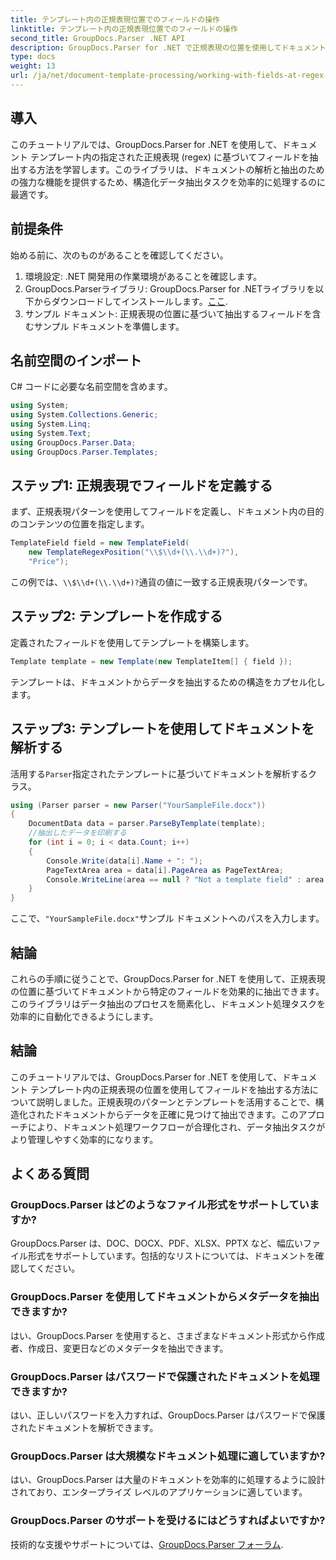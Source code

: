 ```yaml
---
title: テンプレート内の正規表現位置でのフィールドの操作
linktitle: テンプレート内の正規表現位置でのフィールドの操作
second_title: GroupDocs.Parser .NET API
description: GroupDocs.Parser for .NET で正規表現の位置を使用してドキュメント テンプレートからデータを抽出する方法を学習します。データ抽出タスクを効率的に自動化します。
type: docs
weight: 13
url: /ja/net/document-template-processing/working-with-fields-at-regex-positions-in-templates/
---
```

## 導入
このチュートリアルでは、GroupDocs.Parser for .NET を使用して、ドキュメント テンプレート内の指定された正規表現 (regex) に基づいてフィールドを抽出する方法を学習します。このライブラリは、ドキュメントの解析と抽出のための強力な機能を提供するため、構造化データ抽出タスクを効率的に処理するのに最適です。
## 前提条件
始める前に、次のものがあることを確認してください。
1. 環境設定: .NET 開発用の作業環境があることを確認します。
2.  GroupDocs.Parserライブラリ: GroupDocs.Parser for .NETライブラリを以下からダウンロードしてインストールします。[ここ](https://releases.groupdocs.com/parser/net/).
3. サンプル ドキュメント: 正規表現の位置に基づいて抽出するフィールドを含むサンプル ドキュメントを準備します。

## 名前空間のインポート
C# コードに必要な名前空間を含めます。
```csharp
using System;
using System.Collections.Generic;
using System.Linq;
using System.Text;
using GroupDocs.Parser.Data;
using GroupDocs.Parser.Templates;
```
## ステップ1: 正規表現でフィールドを定義する
まず、正規表現パターンを使用してフィールドを定義し、ドキュメント内の目的のコンテンツの位置を指定します。
```csharp
TemplateField field = new TemplateField(
    new TemplateRegexPosition("\\$\\d+(\\.\\d+)?"),
    "Price");
```
この例では、`\\$\\d+(\\.\\d+)?`通貨の値に一致する正規表現パターンです。
## ステップ2: テンプレートを作成する
定義されたフィールドを使用してテンプレートを構築します。
```csharp
Template template = new Template(new TemplateItem[] { field });
```
テンプレートは、ドキュメントからデータを抽出するための構造をカプセル化します。
## ステップ3: テンプレートを使用してドキュメントを解析する
活用する`Parser`指定されたテンプレートに基づいてドキュメントを解析するクラス。
```csharp
using (Parser parser = new Parser("YourSampleFile.docx"))
{
    DocumentData data = parser.ParseByTemplate(template);
    //抽出したデータを印刷する
    for (int i = 0; i < data.Count; i++)
    {
        Console.Write(data[i].Name + ": ");
        PageTextArea area = data[i].PageArea as PageTextArea;
        Console.WriteLine(area == null ? "Not a template field" : area.Text);
    }
}
```
ここで、`"YourSampleFile.docx"`サンプル ドキュメントへのパスを入力します。

## 結論
これらの手順に従うことで、GroupDocs.Parser for .NET を使用して、正規表現の位置に基づいてドキュメントから特定のフィールドを効果的に抽出できます。このライブラリはデータ抽出のプロセスを簡素化し、ドキュメント処理タスクを効率的に自動化できるようにします。

## 結論
このチュートリアルでは、GroupDocs.Parser for .NET を使用して、ドキュメント テンプレート内の正規表現の位置を使用してフィールドを抽出する方法について説明しました。正規表現のパターンとテンプレートを活用することで、構造化されたドキュメントからデータを正確に見つけて抽出できます。このアプローチにより、ドキュメント処理ワークフローが合理化され、データ抽出タスクがより管理しやすく効率的になります。

## よくある質問
### GroupDocs.Parser はどのようなファイル形式をサポートしていますか?
GroupDocs.Parser は、DOC、DOCX、PDF、XLSX、PPTX など、幅広いファイル形式をサポートしています。包括的なリストについては、ドキュメントを確認してください。
### GroupDocs.Parser を使用してドキュメントからメタデータを抽出できますか?
はい、GroupDocs.Parser を使用すると、さまざまなドキュメント形式から作成者、作成日、変更日などのメタデータを抽出できます。
### GroupDocs.Parser はパスワードで保護されたドキュメントを処理できますか?
はい、正しいパスワードを入力すれば、GroupDocs.Parser はパスワードで保護されたドキュメントを解析できます。
### GroupDocs.Parser は大規模なドキュメント処理に適していますか?
はい、GroupDocs.Parser は大量のドキュメントを効率的に処理するように設計されており、エンタープライズ レベルのアプリケーションに適しています。
### GroupDocs.Parser のサポートを受けるにはどうすればよいですか?
技術的な支援やサポートについては、[GroupDocs.Parser フォーラム](https://forum.groupdocs.com/c/parser/17).